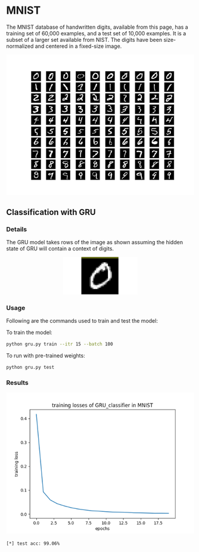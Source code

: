 # MNIST
The MNIST database of handwritten digits, available from this page, has a training set of 60,000 examples, and a test set of 10,000 examples. It is a subset of a larger set available from NIST. The digits have been size-normalized and centered in a fixed-size image.

<p align="center">
  <img src="/assets/mnist_data.png">
</p>

## Classification with GRU
### Details
The GRU model takes rows of the image as shown assuming the hidden state of GRU will contain a context of digits. 
<p align="center">
  <img src="/assets/mnist-gru.gif" width="200">
</p>

### Usage
Following are the commands used to train and test the model:

To train the model:
```bash
python gru.py train --itr 15 --batch 100
```

To run with pre-trained weights:
```bash
python gru.py test 
```
### Results
<p align="center">
  <img src="/assets/mnist_gru_loss.png">
</p>

```bash
[*] test acc: 99.06%
```
